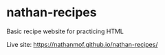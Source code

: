 # nathan-recipes
Basic recipe website for practicing HTML

Live site: https://nathanmof.github.io/nathan-recipes/
